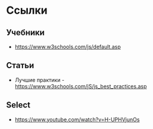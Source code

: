 # Ссылки

## Учебники
- https://www.w3schools.com/js/default.asp

## Статьи
- Лучшие практики - https://www.w3schools.com/jS/js_best_practices.asp

## Select
- https://www.youtube.com/watch?v=H-UPHVjunOs
